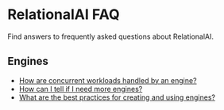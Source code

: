 # RelationalAI FAQ

Find answers to frequently asked questions about RelationalAI.

## Engines

- [How are concurrent workloads handled by an engine?](engines.md#how-are-concurrent-workloads-handled-by-an-engine)
- [How can I tell if I need more engines?](engines.md#how-can-i-tell-if-i-need-more-engines)
- [What are the best practices for creating and using engines?](engines.md#what-are-the-best-practices-for-creating-and-using-engines)
